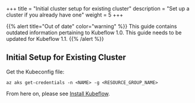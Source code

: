 +++
title = "Initial cluster setup for existing cluster"
description = "Set up a cluster if you already have one"
weight = 5
+++

{{% alert title="Out of date" color="warning" %}}
This guide contains outdated information pertaining to Kubeflow 1.0. This guide
needs to be updated for Kubeflow 1.1.
{{% /alert %}}


## Initial Setup for Existing Cluster

Get the Kubeconfig file:

	az aks get-credentials -n <NAME> -g <RESOURCE_GROUP_NAME>

From here on, please see [Install Kubeflow](/docs/azure/deploy/install-kubeflow).